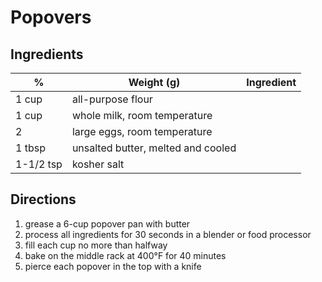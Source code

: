# Popovers

## Ingredients

|  %  | Weight (g) | Ingredient |
-|-|-
1 cup | all-purpose flour
1 cup | whole milk, room temperature
2 | large eggs, room temperature
1 tbsp | unsalted butter, melted and cooled
1-1/2 tsp | kosher salt

## Directions

1. grease a 6-cup popover pan with butter
2. process all ingredients for 30 seconds in a blender or food processor
3. fill each cup no more than halfway
4. bake on the middle rack at 400°F for 40 minutes
5. pierce each popover in the top with a knife